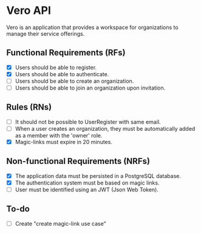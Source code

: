 # Vero API

Vero is an application that provides a workspace for organizations to manage their service offerings.

## Functional Requirements (RFs)

- [x] Users should be able to register.
- [x] Users should be able to authenticate.
- [ ] Users should be able to create an organization.
- [ ] Users should be able to join an organization upon invitation.

## Rules (RNs)

- [ ] It should not be possible to UserRegister with same email.
- [ ] When a user creates an organization,
      they must be automatically added as a member with the 'owner' role.
- [x] Magic-links must expire in 20 minutes.

## Non-functional Requirements (NRFs)

- [x] The application data must be persisted in a PostgreSQL database.
- [x] The authentication system must be based on magic links.
- [ ] User must be identified using an JWT (Json Web Token).

## To-do

- [ ] Create "create magic-link use case"

